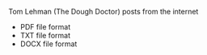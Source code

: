 Tom Lehman (The Dough Doctor) posts from the internet

- PDF file format
- TXT file format
- DOCX file format
